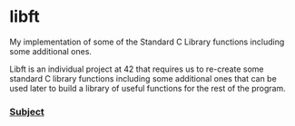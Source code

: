 # libft
My implementation of some of the Standard C Library functions including some additional ones.


Libft is an individual project at 42 that requires us to re-create some standard C library functions including some additional ones that can be used later to build a library of useful functions for the rest of the program.

### [Subject](./libft.en.pdf)

